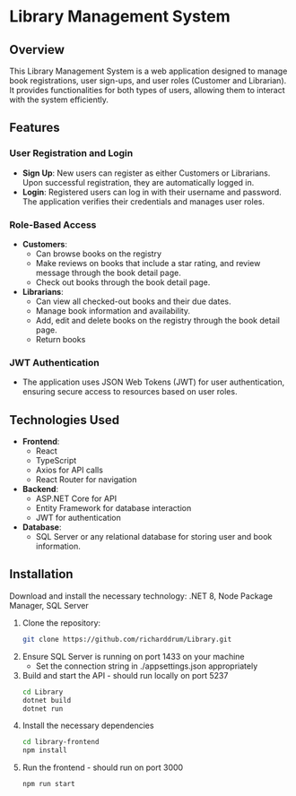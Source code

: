 # Library Management System

## Overview

This Library Management System is a web application designed to manage book registrations, user sign-ups, and user roles (Customer and Librarian). It provides functionalities for both types of users, allowing them to interact with the system efficiently.

## Features

### User Registration and Login

- **Sign Up**: New users can register as either Customers or Librarians. Upon successful registration, they are automatically logged in.
- **Login**: Registered users can log in with their username and password. The application verifies their credentials and manages user roles.

### Role-Based Access

- **Customers**: 
  - Can browse books on the registry
  - Make reviews on books that include a star rating, and review message through the book detail page.
  - Check out books through the book detail page.
- **Librarians**: 
  - Can view all checked-out books and their due dates.
  - Manage book information and availability.
  - Add, edit and delete books on the registry through the book detail page.
  - Return books
  
### JWT Authentication

- The application uses JSON Web Tokens (JWT) for user authentication, ensuring secure access to resources based on user roles.

## Technologies Used

- **Frontend**: 
  - React
  - TypeScript
  - Axios for API calls
  - React Router for navigation
- **Backend**: 
  - ASP.NET Core for API
  - Entity Framework for database interaction
  - JWT for authentication
- **Database**: 
  - SQL Server or any relational database for storing user and book information.

## Installation
Download and install the necessary technology: .NET 8, Node Package Manager, SQL Server

1. Clone the repository:
   ```bash
   git clone https://github.com/richarddrum/Library.git
2. Ensure SQL Server is running on port 1433 on your machine
    - Set the connection string in ./appsettings.json appropriately 
3. Build and start the API - should run locally on port 5237
   ```bash
   cd Library
   dotnet build
   dotnet run
4. Install the necessary dependencies
   ```bash
   cd library-frontend
   npm install
5. Run the frontend - should run on port 3000
   ```bash
   npm run start
